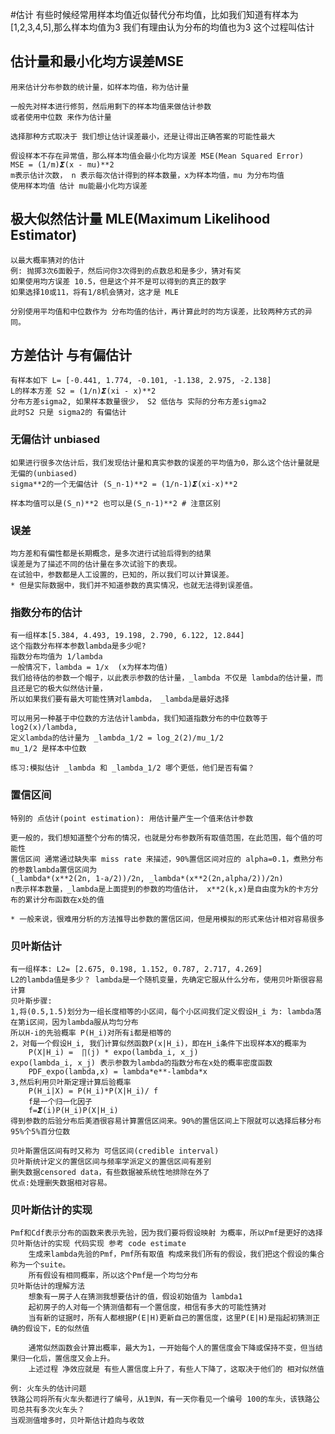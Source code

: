 #估计
    有些时候经常用样本均值近似替代分布均值，比如我们知道有样本为[1,2,3,4,5],那么样本均值为3
    我们有理由认为分布的均值也为3
    这个过程叫估计
    
## 估计量和最小化均方误差MSE
    用来估计分布参数的统计量，如样本均值，称为估计量
    
    一般先对样本进行修剪，然后用剩下的样本均值来做估计参数
    或者使用中位数 来作为估计量
    
    选择那种方式取决于 我们想让估计误差最小，还是让得出正确答案的可能性最大
    
    假设样本不存在异常值，那么样本均值会最小化均方误差 MSE(Mean Squared Error)
    MSE = (1/m)𝞢(x - mu)**2
    m表示估计次数， n 表示每次估计得到的样本数量，x为样本均值，mu 为分布均值
    使用样本均值 估计 mu能最小化均方误差

## 极大似然估计量 MLE(Maximum Likelihood Estimator)
    以最大概率猜对的估计
    例: 抛掷3次6面骰子，然后问你3次得到的点数总和是多少，猜对有奖
    如果使用均方误差 10.5，但是这个并不是可以得到的真正的数字
    如果选择10或11，将有1/8机会猜对，这才是 MLE   
    
    分别使用平均值和中位数作为 分布均值的估计，再计算此时的均方误差，比较两种方式的异同。
    
## 方差估计 与有偏估计
    有样本如下 L= [-0.441, 1.774, -0.101, -1.138, 2.975, -2.138]
    L的样本方差 S2 = (1/n)𝞢(xi - x)**2
    分布方差sigma2, 如果样本数量很少， S2 低估与 实际的分布方差sigma2
    此时S2 只是 sigma2的 有偏估计
    
### 无偏估计 unbiased
    如果进行很多次估计后，我们发现估计量和真实参数的误差的平均值为0，那么这个估计量就是无偏的(unbiased)
    sigma**2的一个无偏估计 (S_n-1)**2 = (1/n-1)𝞢(xi-x)**2
    
    样本均值可以是(S_n)**2 也可以是(S_n-1)**2 # 注意区别

### 误差
    均方差和有偏性都是长期概念，是多次进行试验后得到的结果
    误差是为了描述不同的估计量在多次试验下的表现。
    在试验中，参数都是人工设置的，已知的，所以我们可以计算误差。
    * 但是实际数据中，我们并不知道参数的真实情况，也就无法得到误差值。
    
### 指数分布的估计
    有一组样本[5.384, 4.493, 19.198, 2.790, 6.122, 12.844]
    这个指数分布样本参数lambda是多少呢?
    指数分布均值为 1/lambda
    一般情况下，lambda = 1/x  (x为样本均值)
    我们给待估的参数一个帽子，以此表示参数的估计量，_lambda 不仅是 lambda的估计量，而且还是它的极大似然估计量，
    所以如果我们要有最大可能性猜对lambda， _lambda是最好选择
    
    可以用另一种基于中位数的方法估计lambda，我们知道指数分布的中位数等于log2(x)/lambda, 
    定义lambda的估计量为 _lambda_1/2 = log_2(2)/mu_1/2
    mu_1/2 是样本中位数
    
    练习:模拟估计 _lambda 和 _lambda_1/2 哪个更低，他们是否有偏？
    
### 置信区间
    特别的 点估计(point estimation): 用估计量产生一个值来估计参数
    
    更一般的，我们想知道整个分布的情况，也就是分布参数所有取值范围，在此范围，每个值的可能性
    置信区间 通常通过缺失率 miss rate 来描述，90%置信区间对应的 alpha=0.1，煮熟分布的参数lambda置信区间为
    (_lambda*(x**2(2n, 1-a/2))/2n, _lambda*(x**2(2n,alpha/2))/2n)
    n表示样本数量，_lambda是上面提到的参数的均值估计， x**2(k,x)是自由度为k的卡方分布的累计分布函数在x处的值
    
    * 一般来说，很难用分析的方法推导出参数的置信区间，但是用模拟的形式来估计相对容易很多    
    
### 贝叶斯估计
    有一组样本: L2= [2.675, 0.198, 1.152, 0.787, 2.717, 4.269]
    L2的lambda值是多少？ lambda是一个随机变量，先确定它服从什么分布，使用贝叶斯很容易计算
    贝叶斯步骤:
    1,将(0.5,1.5)划分为一组长度相等的小区间，每个小区间我们定义假设H_i 为: lambda落在第i区间，因为lambda服从均匀分布
    所以H-i的先验概率 P(H_i)对所有i都是相等的
    2，对每一个假设H_i, 我们计算似然函数P(x|H_i)，即在H_i条件下出现样本X的概率为
        P(X|H_i) =  ∏(j) * expo(lambda_i, x_j)
    expo(lambda_i, x_j) 表示参数为lambda的指数分布在x处的概率密度函数 
        PDF_expo(lambda,x) = lambda*e**-lambda*x
    3,然后利用贝叶斯定理计算后验概率
        P(H_i|X) = P(H_i)*P(X|H_i)/ f
        f是一个归一化因子
        f=𝞢(i)P(H_i)P(X|H_i)
    得到参数的后验分布后美酒很容易计算置信区间来。90%的置信区间上下限就可以选择后移分布95%个5%百分位数
    
    贝叶斯置信区间有时又称为 可信区间(credible interval)
    贝叶斯统计定义的置信区间与频率学派定义的置信区间有差别
    删失数据censored data，有些数据被系统性地排除在外了
    优点:处理删失数据相对容易。
        
### 贝叶斯估计的实现
    Pmf和Cdf表示分布的函数来表示先验，因为我们要将假设映射 为概率，所以Pmf是更好的选择
    贝叶斯估计的实现 代码实现 参考 code estimate
        生成来lambda先验的Pmf，Pmf所有取值 构成来我们所有的假设，我们把这个假设的集合称为一个suite。
        所有假设有相同概率，所以这个Pmf是一个均匀分布
    贝叶斯估计的理解方法
        想象有一房子人在猜测我想要估计的值，假设初始值为 lambda1
        起初房子的人对每一个猜测值都有一个置信度，相信有多大的可能性猜对
        当有新的证据时，所有人都根据P(E|H)更新自己的置信度，这里P(E|H)是指起初猜测正确的假设下，E的似然值
        
        通常似然函数会计算出概率，最大为1，一开始每个人的置信度会下降或保持不变，但当结果归一化后，置信度又会上升。
        上述过程 净效应就是 有些人置信度上升了，有些人下降了，这取决于他们的 相对似然值
        
    例: 火车头的估计问题
    铁路公司将所有火车头都进行了编号，从1到N，有一天你看见一个编号 100的车头，该铁路公司总共有多次火车头？    
    当观测值增多时，贝叶斯估计趋向与收敛
    
    
    